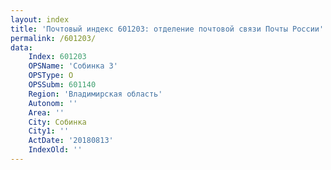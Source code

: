 ```yaml
---
layout: index
title: 'Почтовый индекс 601203: отделение почтовой связи Почты России'
permalink: /601203/
data:
    Index: 601203
    OPSName: 'Собинка 3'
    OPSType: О
    OPSSubm: 601140
    Region: 'Владимирская область'
    Autonom: ''
    Area: ''
    City: Собинка
    City1: ''
    ActDate: '20180813'
    IndexOld: ''
---
```

